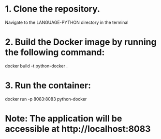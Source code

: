
# 1. Clone the repository.
Navigate to the LANGUAGE-PYTHON directory in the terminal

# 2. Build the Docker image by running the following command:
docker build -t python-docker .

# 3. Run the container:
docker run -p 8083:8083 python-docker

# Note: The application will be accessible at http://localhost:8083

